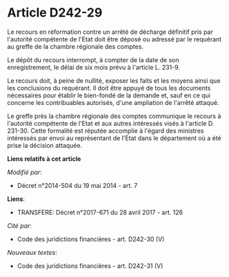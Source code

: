 # Article D242-29

Le recours en réformation contre un arrêté de décharge définitif pris par l'autorité compétente de l'Etat doit être déposé ou
adressé par le requérant au greffe de la chambre régionale des comptes. 

Le dépôt du recours interrompt, à compter de la date de son enregistrement, le délai de six mois prévu à l'article L. 231-9. 

Le recours doit, à peine de nullité, exposer les faits et les moyens ainsi que les conclusions du requérant. Il doit être
appuyé de tous les documents nécessaires pour établir le bien-fondé de la demande et, sauf en ce qui concerne les
contribuables autorisés, d'une ampliation de l'arrêté attaqué. 

Le greffe près la chambre régionale des comptes communique le recours à l'autorité compétente de l'Etat et aux autres
intéressés visés à l'article D. 231-30. Cette formalité est réputée accomplie à l'égard des ministres intéressés par envoi au
représentant de l'Etat dans le département où a été prise la décision attaquée.

**Liens relatifs à cet article**

_Modifié par_:

  - Décret n°2014-504 du 19 mai 2014 - art. 7

**Liens**:

  - TRANSFERE: Décret n°2017-671 du 28 avril 2017 - art. 126

_Cité par_:

  - Code des juridictions financières - art. D242-30 (V)

_Nouveaux textes_:

  - Code des juridictions financières - art. D242-31 (V)
